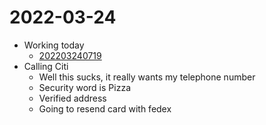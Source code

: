 # 2022-03-24
- Working today 
	- [202203240719](202203240719.md)
- Calling Citi
	- Well this sucks, it really wants my telephone number
	- Security word is Pizza
	- Verified address
	- Going to resend card with fedex